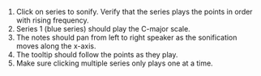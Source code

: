 1. Click on series to sonify. Verify that the series plays the points in order with rising frequency.
2. Series 1 (blue series) should play the C-major scale.
3. The notes should pan from left to right speaker as the sonification moves along the x-axis.
4. The tooltip should follow the points as they play.
5. Make sure clicking multiple series only plays one at a time.